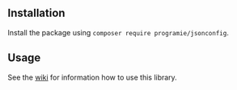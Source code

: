 ## Installation

Install the package using `composer require programie/jsonconfig`.

## Usage

See the [wiki](https://gitlab.com/Programie/JsonConfig/wikis/home) for information how to use this library.
